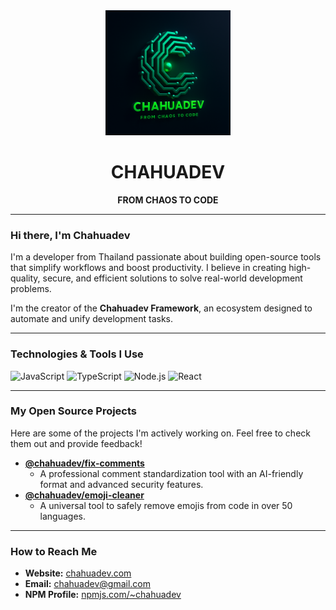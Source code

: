 <div align="center">
<img src="https://raw.githubusercontent.com/chahuadev/chahuadev/main/icon.png" alt="Chahuadev Logo" width="200"/>
<h1>CHAHUADEV</h1>
<p><strong>FROM CHAOS TO CODE</strong></p>
</div>

---
### Hi there, I'm Chahuadev 

I'm a developer from Thailand passionate about building open-source tools that simplify workflows and boost productivity. I believe in creating high-quality, secure, and efficient solutions to solve real-world development problems.

I'm the creator of the **Chahuadev Framework**, an ecosystem designed to automate and unify development tasks.

---

### Technologies & Tools I Use

![JavaScript](https://img.shields.io/badge/JavaScript-F7DF1E?style=for-the-badge&logo=javascript&logoColor=black)
![TypeScript](https://img.shields.io/badge/TypeScript-3178C6?style=for-the-badge&logo=typescript&logoColor=white)
![Node.js](https://img.shields.io/badge/Node.js-339933?style=for-the-badge&logo=nodedotjs&logoColor=white)
![React](https://img.shields.io/badge/React-61DAFB?style=for-the-badge&logo=react&logoColor=black)

---

###  My Open Source Projects

Here are some of the projects I'm actively working on. Feel free to check them out and provide feedback!

* **[@chahuadev/fix-comments](https://github.com/chahuadev/chahuadev-fix-comments)**
    * A professional comment standardization tool with an AI-friendly format and advanced security features.
* **[@chahuadev/emoji-cleaner](https://github.com/chahuadev/chahuadev-emoji-cleaner-tool)**
    * A universal tool to safely remove emojis from code in over 50 languages.

---

###  How to Reach Me

* **Website:** [chahuadev.com](https://chahuadev.com)
* **Email:** [chahuadev@gmail.com](mailto:chahuadev@gmail.com)
* **NPM Profile:** [npmjs.com/~chahuadev](https://www.npmjs.com/~chahuadev)
